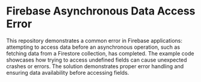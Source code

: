 # Firebase Asynchronous Data Access Error
This repository demonstrates a common error in Firebase applications: attempting to access data before an asynchronous operation, such as fetching data from a Firestore collection, has completed.  The example code showcases how trying to access undefined fields can cause unexpected crashes or errors.
The solution demonstrates proper error handling and ensuring data availability before accessing fields.